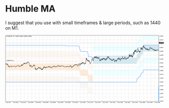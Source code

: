 # Humble MA

I suggest that you use with small timeframes & large periods, such as 1440 on M1.

![screenshot](https://raw.githubusercontent.com/humbleai/humbleranges/master/EURUSDM1.png)
